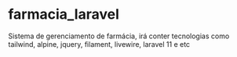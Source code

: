 # farmacia_laravel
Sistema de gerenciamento de farmácia, irá conter tecnologias como tailwind, alpine, jquery, filament, livewire, laravel 11 e etc
